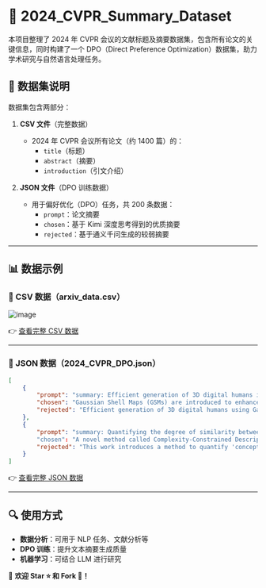 
# 📂 2024_CVPR_Summary_Dataset  
本项目整理了 2024 年 CVPR 会议的文献标题及摘要数据集，包含所有论文的关键信息，同时构建了一个 DPO（Direct Preference Optimization）数据集，助力学术研究与自然语言处理任务。
## 📜 数据集说明  
数据集包含两部分：  
1. **CSV 文件**（完整数据）  
   - 2024 年 CVPR 会议所有论文（约 1400 篇）的：
     - `title`（标题）
     - `abstract`（摘要）
     - `introduction`（引文介绍）
  
2. **JSON 文件**（DPO 训练数据）  
   - 用于偏好优化（DPO）任务，共 200 条数据：
     - `prompt`：论文摘要
     - `chosen`：基于 Kimi 深度思考得到的优质摘要  
     - `rejected`：基于通义千问生成的较弱摘要  

---

## 📊 数据示例  

### 📄 CSV 数据（arxiv_data.csv）  

![image](https://github.com/user-attachments/assets/6fd5d726-6fe4-430d-bf3f-0d5783618728)


👉 [查看完整 CSV 数据](./arxiv_data.csv)  

---

### 📜 JSON 数据（2024_CVPR_DPO.json）  

```json
[
    {
        "prompt": "summary: Efficient generation of 3D digital humans is important\nin several industries...",
        "chosen": "Gaussian Shell Maps (GSMs) are introduced to enhance 3D human generation efficiency...",
        "rejected": "Efficient generation of 3D digital humans using Gaussian Shell Maps that ..."
    },
    {
        "prompt": "summary: Quantifying the degree of similarity between images is a\nkey copyright issue for image-based machine learning..."
        "chosen": "A novel method called Complexity-Constrained Descriptive Autoencoding (CC:DAE) is proposed to define...",
        "rejected": "This work introduces a method to quantify 'conceptual similarity' among images by generating ..."
    }
]
```

👉 [查看完整 JSON 数据](./2024_CVPR_DPO.json)  

---

## 🔍 使用方式  

- **数据分析**：可用于 NLP 任务、文献分析等  
- **DPO 训练**：提升文本摘要生成质量  
- **机器学习**：可结合 LLM 进行研究  

📢 **欢迎 Star ⭐ 和 Fork 🍴！**  
